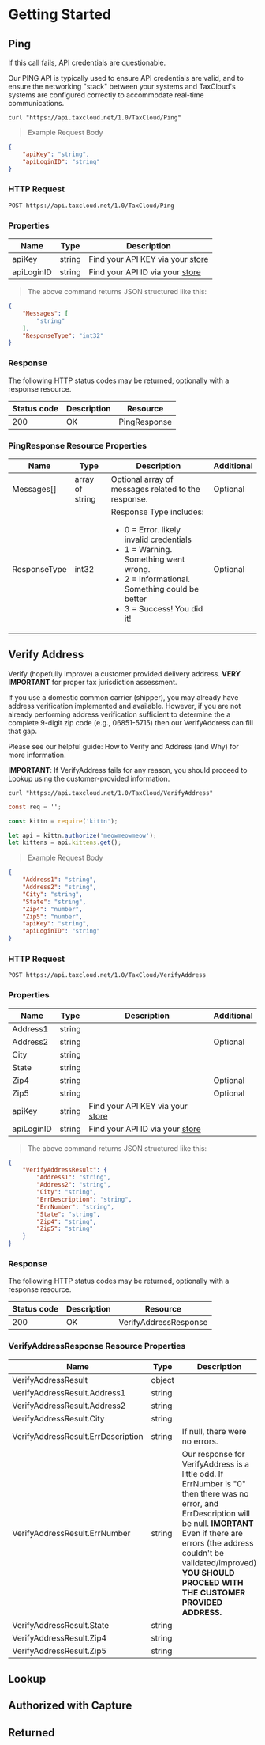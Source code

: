 # Getting Started

## Ping
If this call fails, API credentials are questionable.

Our PING API is typically used to ensure API credentials are valid, and to ensure the networking "stack" between your systems and TaxCloud's systems are configured correctly to accommodate real-time communications.


```shell
curl "https://api.taxcloud.net/1.0/TaxCloud/Ping"
```

<!-- ```csharp
const req = '';
```

```javascript
const kittn = require('kittn');

let api = kittn.authorize('meowmeowmeow');
let kittens = api.kittens.get();
``` -->

> Example Request Body

```json
{
    "apiKey": "string",
    "apiLoginID": "string"
}
```

### HTTP Request

`POST https://api.taxcloud.net/1.0/TaxCloud/Ping`

### Properties

Name | Type | Description
--------- | ------- | -----------
apiKey | string | Find your API KEY via your <a href="https://taxcloud.com/go/stores/" target="_blank">store</a>
apiLoginID | string | Find your API ID via your <a href="https://taxcloud.com/go/stores/" target="_blank">store</a>

> The above command returns JSON structured like this:

```json
{
    "Messages": [
        "string"
    ],
    "ResponseType": "int32"
}
```

### Response

The following HTTP status codes may be returned, optionally with a response resource.

Status code | Description | Resource
--------- | ------- | -----------
200 | OK | PingResponse

### PingResponse Resource Properties

Name | Type | Description | Additional
--------- | ------- | ----------- | ----------
Messages[] | array of string | Optional array of messages related to the response. | Optional
ResponseType | int32 | Response Type includes: <ul><li>0 = Error. likely invalid credentials</li><li>1 = Warning.  Something went wrong.</li><li>2 = Informational. Something could be better</li><li>3 = Success!  You did it!</li>                                   | Optional


<!-- <aside class="success">
Remember — a happy kitten is an authenticated kitten!
</aside> -->


## Verify Address
Verify (hopefully improve) a customer provided delivery address. **VERY IMPORTANT** for proper tax jurisdiction assessment.

If you use a domestic common carrier (shipper), you may already have address verification implemented and available. However, if you are not already performing address verification sufficient to determine the a complete 9-digit zip code (e.g., 06851-5715) then our VerifyAddress can fill that gap.

Please see our helpful guide: How to Verify and Address (and Why) for more information.


<aside class="notice">
<strong>IMPORTANT</strong>: If VerifyAddress fails for any reason, you should proceed to Lookup using the customer-provided information.
</aside>


```shell
curl "https://api.taxcloud.net/1.0/TaxCloud/VerifyAddress"
```

```csharp
const req = '';
```

```javascript
const kittn = require('kittn');

let api = kittn.authorize('meowmeowmeow');
let kittens = api.kittens.get();
```

> Example Request Body

```json
{
    "Address1": "string",
    "Address2": "string",
    "City": "string",
    "State": "string",
    "Zip4": "number",
    "Zip5": "number",
    "apiKey": "string",
    "apiLoginID": "string"
}
```

### HTTP Request

`POST https://api.taxcloud.net/1.0/TaxCloud/VerifyAddress`

### Properties

Name | Type | Description | Additional
--------- | ------- | ----------- | -----------
Address1 | string |               | 
Address2 | string |               | Optional
City | string |                   |
State | string |                  |
Zip4 | string |                   | Optional
Zip5 | string |                   | Optional
apiKey | string | Find your API KEY via your <a href="https://taxcloud.com/go/stores/" target="_blank">store</a>
apiLoginID | string | Find your API ID via your <a href="https://taxcloud.com/go/stores/" target="_blank">store</a>

> The above command returns JSON structured like this:

```json
{
    "VerifyAddressResult": {
        "Address1": "string",
        "Address2": "string",
        "City": "string",
        "ErrDescription": "string",
        "ErrNumber": "string",
        "State": "string",
        "Zip4": "string",
        "Zip5": "string"
    }
}
```

### Response

The following HTTP status codes may be returned, optionally with a response resource.

Status code | Description | Resource
--------- | ------- | -----------
200 | OK | VerifyAddressResponse

### VerifyAddressResponse Resource Properties

Name | Type | Description | Additional
--------- | ------- | ----------- | ----------
VerifyAddressResult |	object |	  |	Optional
VerifyAddressResult.Address1 |	string	|	| Optional
VerifyAddressResult.Address2 |	string	|	| Optional
VerifyAddressResult.City |	string |		| Optional
VerifyAddressResult.ErrDescription |	string	 | If null, there were no errors. | Optional
VerifyAddressResult.ErrNumber |	string | Our response for VerifyAddress is a little odd. If ErrNumber is "0" then there was no error, and ErrDescription will be null. **IMORTANT** Even if there are errors (the address couldn't be validated/improved) **YOU SHOULD PROCEED WITH THE CUSTOMER PROVIDED ADDRESS.** | Optional
VerifyAddressResult.State |	string  |	 |  Optional
VerifyAddressResult.Zip4  |	string	|	 |  Optional
VerifyAddressResult.Zip5  |	string	|	 |  Optional


<!-- <aside class="success">
Remember — a happy kitten is an authenticated kitten!
</aside> -->

## Lookup



## Authorized with Capture

## Returned 

